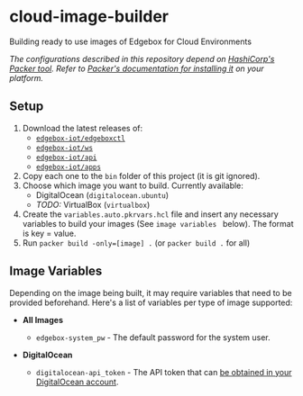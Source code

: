 # cloud-image-builder

Building ready to use images of Edgebox for Cloud Environments

*The configurations described in this repository depend on [HashiCorp's Packer tool](https://www.packer.io/). Refer to [Packer's documentation for installing it](https://learn.hashicorp.com/tutorials/packer/get-started-install-cli#installing-packer) on your platform.*

## Setup

1. Download the latest releases of:
   - [`edgebox-iot/edgeboxctl`](https://github.com/edgebox-iot/edgeboxctl/releases/latest)
   - [`edgebox-iot/ws`](https://github.com/edgebox-iot/ws/releases/latest)
   - [`edgebox-iot/api`](https://github.com/edgebox-iot/api/releases/latest)
   - [`edgebox-iot/apps`](https://github.com/edgebox-iot/apps/releases/latest)
2. Copy each one to the `bin` folder of this project (it is git ignored).
3. Choose which image you want to build. Currently available:
   - DigitalOcean (`digitalocean.ubuntu`) 
   - _TODO:_ VirtualBox (`virtualbox`)
4. Create the `variables.auto.pkrvars.hcl` file and insert any necessary variables to build your images (See `image variables ` below). The format is key = value.
5. Run `packer build -only=[image] .` (or `packer build .` for all)

## Image Variables

Depending on the image being built, it may require variables that need to be provided beforehand. Here's a list of variables per type of image supported:
- **All Images**
  - `edgebox-system_pw` - The default password for the system user.

- **DigitalOcean**
  - `digitalocean-api_token` - The API token that can [be obtained in your DigitalOcean account](https://docs.digitalocean.com/reference/api/create-personal-access-token/).
